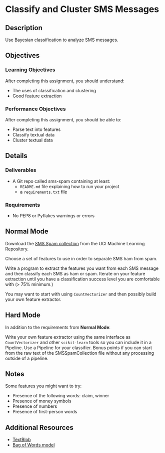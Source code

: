 # Classify and Cluster SMS Messages

## Description

Use Bayesian classification to analyze SMS messages.

## Objectives

### Learning Objectives

After completing this assignment, you should understand:

* The uses of classification and clustering
* Good feature extraction

### Performance Objectives

After completing this assignment, you should be able to:

* Parse text into features
* Classify textual data
* Cluster textual data

## Details

### Deliverables

* A Git repo called sms-spam containing at least:
  * `README.md` file explaining how to run your project
  * a `requirements.txt` file

### Requirements  

* No PEP8 or Pyflakes warnings or errors

## Normal Mode

Download the [SMS Spam collection](https://archive.ics.uci.edu/ml/datasets/SMS+Spam+Collection) from the UCI Machine Learning Repository.

Choose a set of features to use in order to separate SMS ham from spam.

Write a program to extract the features you want from each SMS message and then classify each SMS as ham or spam. Iterate on your feature extraction until you
have a classification success level you are comfortable with (> 75% minimum.)

You may want to start with using `CountVectorizer` and then possibly build your
own feature extractor.

## Hard Mode

In addition to the requirements from **Normal Mode**:

Write your own feature extractor using the same interface as `CountVectorizer`
and other `scikit-learn` tools so you can include it in a Pipeline. Use a Pipeline
for your classifier. Bonus points if you can start from the raw text of the
SMSSpamCollection file without any processing outside of a pipeline.

## Notes

Some features you might want to try:

* Presence of the following words: claim, winner
* Presence of money symbols
* Presence of numbers
* Presence of first-person words

## Additional Resources

* [TextBlob](http://textblob.readthedocs.org/en/dev/)
* [Bag of Words model](https://en.wikipedia.org/wiki/Bag-of-words_model)
